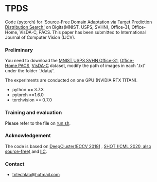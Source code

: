 
# TPDS

Code (pytorch) for ['Source-Free Domain Adaptation via Target Prediction Distribution Search']() on Digits(MNIST, USPS, SVHN), Office-31, Office-Home, VisDA-C, PACS. This paper has been submitted to International Journal of Computer Vision (IJCV).
### Preliminary

You need to download the [MNIST](http://yann.lecun.com/exdb/mnist/),[USPS](https://www.openml.org/search?type=data&sort=runs&id=41070&status=active),[SVHN](http://ufldl.stanford.edu/housenumbers/),[Office-31](https://drive.google.com/file/d/0B4IapRTv9pJ1WGZVd1VDMmhwdlE/view?resourcekey=0-gNMHVtZfRAyO_t2_WrOunA ), [Office-Home](https://drive.google.com/file/d/0B81rNlvomiwed0V1YUxQdC1uOTg/view),[PACS](https://github.com/MachineLearning2020/Homework3-PACS ), [VisDA-C](http://csr.bu.edu/ftp/visda17/clf/) dataset,  modify the path of images in each '.txt' under the folder './data/'.

The experiments are conducted on one GPU (NVIDIA RTX TITAN).

- python == 3.7.3
- pytorch ==1.6.0
- torchvision == 0.7.0


### Training and evaluation

Please refer to the file on [run.sh](./digit/run.sh).

### Acknowledgement


The code is based on [DeepCluster(ECCV 2018)](https://github.com/facebookresearch/deepcluster) , [SHOT (ICML 2020, also source-free)](https://github.com/tim-learn/SHOT) and [IIC](https://github.com/sebastiani/IIC).


### Contact

- tntechlab@hotmail.com
